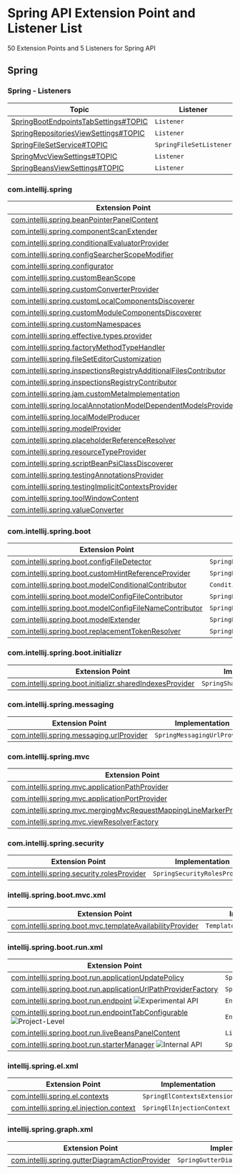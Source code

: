 # Spring API Extension Point and Listener List

<!-- Copyright 2000-2022 JetBrains s.r.o. and contributors. Use of this source code is governed by the Apache 2.0 license. -->

50 Extension Points and 5 Listeners for Spring API

<include from="snippets.md" element-id="ep_list_legend"/>

## Spring

### Spring - Listeners

| Topic | Listener |
|-------|----------|
| [SpringBootEndpointsTabSettings#TOPIC](https://jb.gg/ipe/listeners?topics=com.intellij.spring.boot.run.lifecycle.tabs.SpringBootEndpointsTabSettings.Listener)  | `Listener` |
| [SpringRepositoriesViewSettings#TOPIC](https://jb.gg/ipe/listeners?topics=com.intellij.spring.data.commons.view.SpringRepositoriesViewSettings.Listener)  | `Listener` |
| [SpringFileSetService#TOPIC](https://jb.gg/ipe/listeners?topics=com.intellij.spring.facet.SpringFileSetService.SpringFileSetListener)  | `SpringFileSetListener` |
| [SpringMvcViewSettings#TOPIC](https://jb.gg/ipe/listeners?topics=com.intellij.spring.mvc.toolwindow.SpringMvcViewSettings.Listener)  | `Listener` |
| [SpringBeansViewSettings#TOPIC](https://jb.gg/ipe/listeners?topics=com.intellij.spring.toolWindow.SpringBeansViewSettings.Listener)  | `Listener` |


### com.intellij.spring

| Extension Point | Implementation |
|-----------------|----------------|
| [com.intellij.spring.beanPointerPanelContent](https://jb.gg/ipe?extensions=com.intellij.spring.beanPointerPanelContent) | `SpringBeanPointerPanelContent` |
| [com.intellij.spring.componentScanExtender](https://jb.gg/ipe?extensions=com.intellij.spring.componentScanExtender) | `ComponentScanExtender` |
| [com.intellij.spring.conditionalEvaluatorProvider](https://jb.gg/ipe?extensions=com.intellij.spring.conditionalEvaluatorProvider) | `ConditionalEvaluatorProvider` |
| [com.intellij.spring.configSearcherScopeModifier](https://jb.gg/ipe?extensions=com.intellij.spring.configSearcherScopeModifier) | `ConfigSearcherScopeModifier` |
| [com.intellij.spring.configurator](https://jb.gg/ipe?extensions=com.intellij.spring.configurator) | `SpringConfigurator` |
| [com.intellij.spring.customBeanScope](https://jb.gg/ipe?extensions=com.intellij.spring.customBeanScope) | `SpringCustomBeanScope` |
| [com.intellij.spring.customConverterProvider](https://jb.gg/ipe?extensions=com.intellij.spring.customConverterProvider) | `Provider` |
| [com.intellij.spring.customLocalComponentsDiscoverer](https://jb.gg/ipe?extensions=com.intellij.spring.customLocalComponentsDiscoverer) | `CustomLocalComponentsDiscoverer` |
| [com.intellij.spring.customModuleComponentsDiscoverer](https://jb.gg/ipe?extensions=com.intellij.spring.customModuleComponentsDiscoverer) | `CustomModuleComponentsDiscoverer` |
| [com.intellij.spring.customNamespaces](https://jb.gg/ipe?extensions=com.intellij.spring.customNamespaces) | `SpringCustomNamespaces` |
| [com.intellij.spring.effective.types.provider](https://jb.gg/ipe?extensions=com.intellij.spring.effective.types.provider) | `SpringBeanEffectiveTypeProvider` |
| [com.intellij.spring.factoryMethodTypeHandler](https://jb.gg/ipe?extensions=com.intellij.spring.factoryMethodTypeHandler) | `CustomFactoryMethodTypeHandler` |
| [com.intellij.spring.fileSetEditorCustomization](https://jb.gg/ipe?extensions=com.intellij.spring.fileSetEditorCustomization) | `SpringFileSetEditorCustomization` |
| [com.intellij.spring.inspectionsRegistryAdditionalFilesContributor](https://jb.gg/ipe?extensions=com.intellij.spring.inspectionsRegistryAdditionalFilesContributor) | `AdditionalFilesContributor` |
| [com.intellij.spring.inspectionsRegistryContributor](https://jb.gg/ipe?extensions=com.intellij.spring.inspectionsRegistryContributor) | `Contributor` |
| [com.intellij.spring.jam.customMetaImplementation](https://jb.gg/ipe?extensions=com.intellij.spring.jam.customMetaImplementation) | `n/a` |
| [com.intellij.spring.localAnnotationModelDependentModelsProvider](https://jb.gg/ipe?extensions=com.intellij.spring.localAnnotationModelDependentModelsProvider) | `LocalAnnotationModelDependentModelsProvider` |
| [com.intellij.spring.localModelProducer](https://jb.gg/ipe?extensions=com.intellij.spring.localModelProducer) | `SpringLocalModelProducer` |
| [com.intellij.spring.modelProvider](https://jb.gg/ipe?extensions=com.intellij.spring.modelProvider) | `SpringModelProvider` |
| [com.intellij.spring.placeholderReferenceResolver](https://jb.gg/ipe?extensions=com.intellij.spring.placeholderReferenceResolver) | `SpringPlaceholderReferenceResolver` |
| [com.intellij.spring.resourceTypeProvider](https://jb.gg/ipe?extensions=com.intellij.spring.resourceTypeProvider) | `SpringResourceTypeProvider` |
| [com.intellij.spring.scriptBeanPsiClassDiscoverer](https://jb.gg/ipe?extensions=com.intellij.spring.scriptBeanPsiClassDiscoverer) | `ScriptBeanPsiClassDiscoverer` |
| [com.intellij.spring.testingAnnotationsProvider](https://jb.gg/ipe?extensions=com.intellij.spring.testingAnnotationsProvider) | `SpringTestingAnnotationsProvider` |
| [com.intellij.spring.testingImplicitContextsProvider](https://jb.gg/ipe?extensions=com.intellij.spring.testingImplicitContextsProvider) | `SpringTestingImplicitContextsProvider` |
| [com.intellij.spring.toolWindowContent](https://jb.gg/ipe?extensions=com.intellij.spring.toolWindowContent) | `SpringToolWindowContentProvider` |
| [com.intellij.spring.valueConverter](https://jb.gg/ipe?extensions=com.intellij.spring.valueConverter) | `SpringValueConvertersProvider` |

### com.intellij.spring.boot

| Extension Point | Implementation |
|-----------------|----------------|
| [com.intellij.spring.boot.configFileDetector](https://jb.gg/ipe?extensions=com.intellij.spring.boot.configFileDetector) | `SpringBootConfigFileDetector` |
| [com.intellij.spring.boot.customHintReferenceProvider](https://jb.gg/ipe?extensions=com.intellij.spring.boot.customHintReferenceProvider) | `SpringBootCustomHintReferenceProvider` |
| [com.intellij.spring.boot.modelConditionalContributor](https://jb.gg/ipe?extensions=com.intellij.spring.boot.modelConditionalContributor) | `ConditionalContributor` |
| [com.intellij.spring.boot.modelConfigFileContributor](https://jb.gg/ipe?extensions=com.intellij.spring.boot.modelConfigFileContributor) | `SpringBootModelConfigFileContributor` |
| [com.intellij.spring.boot.modelConfigFileNameContributor](https://jb.gg/ipe?extensions=com.intellij.spring.boot.modelConfigFileNameContributor) | `SpringBootModelConfigFileNameContributor` |
| [com.intellij.spring.boot.modelExtender](https://jb.gg/ipe?extensions=com.intellij.spring.boot.modelExtender) | `SpringBootModelExtender` |
| [com.intellij.spring.boot.replacementTokenResolver](https://jb.gg/ipe?extensions=com.intellij.spring.boot.replacementTokenResolver) | `SpringBootReplacementTokenResolver` |

### com.intellij.spring.boot.initializr

| Extension Point | Implementation |
|-----------------|----------------|
| [com.intellij.spring.boot.initializr.sharedIndexesProvider](https://jb.gg/ipe?extensions=com.intellij.spring.boot.initializr.sharedIndexesProvider) | `SpringSharedIndexesProvider` |

### com.intellij.spring.messaging

| Extension Point | Implementation |
|-----------------|----------------|
| [com.intellij.spring.messaging.urlProvider](https://jb.gg/ipe?extensions=com.intellij.spring.messaging.urlProvider) | `SpringMessagingUrlProvider` |

### com.intellij.spring.mvc

| Extension Point | Implementation |
|-----------------|----------------|
| [com.intellij.spring.mvc.applicationPathProvider](https://jb.gg/ipe?extensions=com.intellij.spring.mvc.applicationPathProvider) | `SpringApplicationPathProvider` |
| [com.intellij.spring.mvc.applicationPortProvider](https://jb.gg/ipe?extensions=com.intellij.spring.mvc.applicationPortProvider) | `SpringApplicationPortProvider` |
| [com.intellij.spring.mvc.mergingMvcRequestMappingLineMarkerProvider](https://jb.gg/ipe?extensions=com.intellij.spring.mvc.mergingMvcRequestMappingLineMarkerProvider) | `SpringMergingMvcRequestMappingLineMarkerProvider` |
| [com.intellij.spring.mvc.viewResolverFactory](https://jb.gg/ipe?extensions=com.intellij.spring.mvc.viewResolverFactory) | `ViewResolverFactory` |

### com.intellij.spring.security

| Extension Point | Implementation |
|-----------------|----------------|
| [com.intellij.spring.security.rolesProvider](https://jb.gg/ipe?extensions=com.intellij.spring.security.rolesProvider) | `SpringSecurityRolesProvider` |

### intellij.spring.boot.mvc.xml

| Extension Point | Implementation |
|-----------------|----------------|
| [com.intellij.spring.boot.mvc.templateAvailabilityProvider](https://jb.gg/ipe?extensions=com.intellij.spring.boot.mvc.templateAvailabilityProvider) | `TemplateAvailabilityProvider` |

### intellij.spring.boot.run.xml

| Extension Point | Implementation |
|-----------------|----------------|
| [com.intellij.spring.boot.run.applicationUpdatePolicy](https://jb.gg/ipe?extensions=com.intellij.spring.boot.run.applicationUpdatePolicy) | `SpringBootApplicationUpdatePolicy` |
| [com.intellij.spring.boot.run.applicationUrlPathProviderFactory](https://jb.gg/ipe?extensions=com.intellij.spring.boot.run.applicationUrlPathProviderFactory) | `SpringBootApplicationUrlPathProviderFactory` |
| [com.intellij.spring.boot.run.endpoint](https://jb.gg/ipe?extensions=com.intellij.spring.boot.run.endpoint) ![Experimental API][experimental] | `Endpoint` |
| [com.intellij.spring.boot.run.endpointTabConfigurable](https://jb.gg/ipe?extensions=com.intellij.spring.boot.run.endpointTabConfigurable) ![Project-Level][project-level] | `EndpointTabConfigurable` |
| [com.intellij.spring.boot.run.liveBeansPanelContent](https://jb.gg/ipe?extensions=com.intellij.spring.boot.run.liveBeansPanelContent) | `LiveBeansPanelContent` |
| [com.intellij.spring.boot.run.starterManager](https://jb.gg/ipe?extensions=com.intellij.spring.boot.run.starterManager) ![Internal API][internal] | `SpringBootStarterManager` |

### intellij.spring.el.xml

| Extension Point | Implementation |
|-----------------|----------------|
| [com.intellij.spring.el.contexts](https://jb.gg/ipe?extensions=com.intellij.spring.el.contexts) | `SpringElContextsExtension` |
| [com.intellij.spring.el.injection.context](https://jb.gg/ipe?extensions=com.intellij.spring.el.injection.context) | `SpringElInjectionContext` |

### intellij.spring.graph.xml

| Extension Point | Implementation |
|-----------------|----------------|
| [com.intellij.spring.gutterDiagramActionProvider](https://jb.gg/ipe?extensions=com.intellij.spring.gutterDiagramActionProvider) | `SpringGutterDiagramActionProvider` |

[experimental]: https://img.shields.io/badge/-Experimental_API-red?style=flat-square
[internal]: https://img.shields.io/badge/-Internal_API-darkred?style=flat-square
[project-level]: https://img.shields.io/badge/-Project--Level-blue?style=flat-square
[non-dynamic]: https://img.shields.io/badge/-Non--Dynamic-orange?style=flat-square
[deprecated]: https://img.shields.io/badge/-Deprecated-lightgrey?style=flat-square
